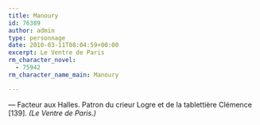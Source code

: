 ```yaml
---
title: Manoury
id: 76389
author: admin
type: personnage
date: 2010-03-11T08:04:59+00:00
excerpt: Le Ventre de Paris
rm_character_novel:
  - 75942
rm_character_name_main: Manoury

---
```

— Facteur aux Halles. Patron du crieur Logre et de la tablettière Clémence [139]. _(Le Ventre de Paris.)_